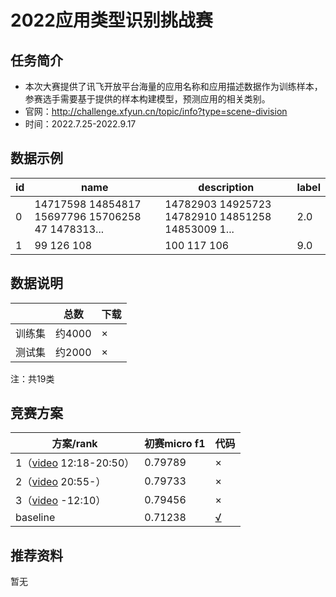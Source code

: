 # 2022应用类型识别挑战赛

## 任务简介

* 本次大赛提供了讯飞开放平台海量的应用名称和应用描述数据作为训练样本，参赛选手需要基于提供的样本构建模型，预测应用的相关类别。
* 官网：http://challenge.xfyun.cn/topic/info?type=scene-division
* 时间：2022.7.25-2022.9.17

## 数据示例

| id   | name                                              | description                                       | label |
| ---- | ------------------------------------------------- | ------------------------------------------------- | ----- |
| 0    | 14717598 14854817 15697796 15706258 47 1478313... | 14782903 14925723 14782910 14851258 14853009 1... | 2.0   |
| 1    | 99 126 108                                        | 100 117 106                                       | 9.0   |



## 数据说明

|        | 总数   | 下载 |
| ------ | ------ | ---- |
| 训练集 | 约4000 | ×    |
| 测试集 | 约2000 | ×    |

注：共19类

## 竞赛方案

| 方案/rank                                                    | 初赛micro f1 | 代码                                                         |
| ------------------------------------------------------------ | ------------ | ------------------------------------------------------------ |
| 1（[video](https://1024.iflytek.com/liveroom?date=1117&id=1.2_%E5%A4%A7%E8%B5%9B_46) 12:18-20:50） | 0.79789      | ×                                                            |
| 2（[video](https://1024.iflytek.com/liveroom?date=1117&id=1.2_%E5%A4%A7%E8%B5%9B_46) 20:55-） | 0.79733      | ×                                                            |
| 3（[video](https://1024.iflytek.com/liveroom?date=1117&id=1.2_%E5%A4%A7%E8%B5%9B_46) -12:10） | 0.79456      | ×                                                            |
| baseline                                                     | 0.71238      | [√](https://github.com/librauee/XF2022/blob/main/%E5%BA%94%E7%94%A8%E7%B1%BB%E5%9E%8B%E8%AF%86%E5%88%AB%E6%8C%91%E6%88%98%E8%B5%9B/xf_yy_baseline_735.ipynb) |



## 推荐资料

暂无
